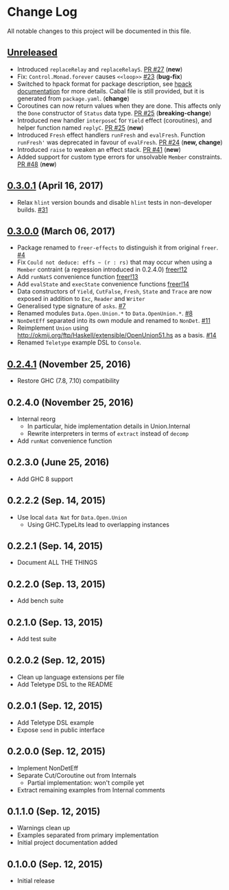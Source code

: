 # Change Log

All notable changes to this project will be documented in this file.

## [Unreleased]

* Introduced `replaceRelay` and `replaceRelayS`.
  [PR #27](https://github.com/IxpertaSolutions/freer-effects/pull/27)
  (**new**)
* Fix: `Control.Monad.forever` causes `<<loop>>`
  [#23](https://github.com/IxpertaSolutions/freer-effects/issues/23)
  (**bug-fix**)
* Switched to hpack format for package description, see [hpack
  documentation](https://github.com/sol/hpack#readme) for more details.
  Cabal file is still provided, but it is generated from `package.yaml`.
  (**change**)
* Coroutines can now return values when they are done. This affects only the
  `Done` constructor of `Status` data type.
  [PR #25](https://github.com/IxpertaSolutions/freer-effects/pull/25)
  (**breaking-change**)
* Introduced new handler `interposeC` for `Yield` effect (coroutines), and
  helper function named `replyC`.
  [PR #25](https://github.com/IxpertaSolutions/freer-effects/pull/25)
  (**new**)
* Introduced `Fresh` effect handlers `runFresh` and `evalFresh`. Function
  `runFresh'` was deprecated in favour of `evalFresh`.
  [PR #24](https://github.com/IxpertaSolutions/freer-effects/pull/24)
  (**new, change**)
* Introduced `raise` to weaken an effect stack.
  [PR #41](https://github.com/IxpertaSolutions/freer-effects/pull/41)
  (**new**)
* Added support for custom type errors for unsolvable `Member` constraints.
  [PR #48](https://github.com/IxpertaSolutions/freer-effects/pull/48)
  (**new**)

## [0.3.0.1] (April 16, 2017)

* Relax `hlint` version bounds and disable `hlint` tests in non-developer
  builds.
  [#31](https://github.com/IxpertaSolutions/freer-effects/issues/31)

## [0.3.0.0] (March 06, 2017)

* Package renamed to `freer-effects` to distinguish it from original `freer`.
  [#4](https://github.com/IxpertaSolutions/freer-effects/issues/4)
* Fix `Could not deduce: effs ~ (r : rs)` that may occur when using
  a `Member` contraint (a regression introduced in 0.2.4.0)
  [freer!12](https://gitlab.com/queertypes/freer/merge_requests/12)
* Add `runNatS` convenience function
  [freer!13](https://gitlab.com/queertypes/freer/merge_requests/13)
* Add `evalState` and `execState` convenience functions
  [freer!14](https://gitlab.com/queertypes/freer/merge_requests/14)
* Data constructors of `Yield`, `CutFalse`, `Fresh`, `State` and `Trace`
  are now exposed in addition to `Exc`, `Reader` and `Writer`
* Generalised type signature of `asks`.
  [#7](https://github.com/IxpertaSolutions/freer-effects/issues/7)
* Renamed modules `Data.Open.Union.*` to `Data.OpenUnion.*`.
  [#8](https://github.com/IxpertaSolutions/freer-effects/issues/8)
* `NonDetEff` separated into its own module and renamed to `NonDet`.
  [#11](https://github.com/IxpertaSolutions/freer-effects/issues/11)
* Reimplement `Union` using
  <http://okmij.org/ftp/Haskell/extensible/OpenUnion51.hs> as a basis.
  [#14](https://github.com/IxpertaSolutions/freer-effects/issues/14)
* Renamed `Teletype` example DSL to `Console`.

## [0.2.4.1] (November 25, 2016)

* Restore GHC (7.8, 7.10) compatibility

## 0.2.4.0 (November 25, 2016)

* Internal reorg
  * In particular, hide implementation details in Union.Internal
  * Rewrite interpreters in terms of `extract` instead of `decomp`
* Add `runNat` convenience function

## 0.2.3.0 (June 25, 2016)

* Add GHC 8 support

## 0.2.2.2 (Sep. 14, 2015)

* Use local `data Nat` for `Data.Open.Union`
  * Using GHC.TypeLits lead to overlapping instances

## 0.2.2.1 (Sep. 14, 2015)

* Document ALL THE THINGS

## 0.2.2.0 (Sep. 13, 2015)

* Add bench suite

## 0.2.1.0 (Sep. 13, 2015)

* Add test suite

## 0.2.0.2 (Sep. 12, 2015)

* Clean up language extensions per file
* Add Teletype DSL to the README

## 0.2.0.1 (Sep. 12, 2015)

* Add Teletype DSL example
* Expose `send` in public interface

## 0.2.0.0 (Sep. 12, 2015)

* Implement NonDetEff
* Separate Cut/Coroutine out from Internals
  * Partial implementation: won't compile yet
* Extract remaining examples from Internal comments

## 0.1.1.0 (Sep. 12, 2015)

* Warnings clean up
* Examples separated from primary implementation
* Initial project documentation added

## 0.1.0.0 (Sep. 12, 2015)

* Initial release

[Unreleased]: https://github.com/IxpertaSolutions/freer/compare/0.3.0.1...HEAD
[0.3.0.1]: https://github.com/IxpertaSolutions/freer/compare/0.3.0.0...0.3.0.1
[0.3.0.0]: https://github.com/IxpertaSolutions/freer/compare/0.2.4.1...0.3.0.0
[0.2.4.1]: https://github.com/IxpertaSolutions/freer/compare/0.2.4.0...0.2.4.1
